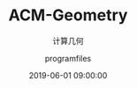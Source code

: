 ---
layout:     post
title:      "ACM-Geometry"
subtitle:   "计算几何"
date:       2019-06-01 09:00:00
author:     "programfiles"
header-img: "img/in-post/ACM.jpg"
tags:
    - ACM
---